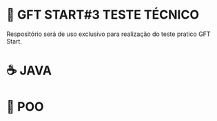 

# 🚀 GFT START#3 TESTE TÉCNICO

Respositório será de uso exclusivo para realização do teste pratico GFT Start.

# ☕ JAVA


# 🚓 POO

